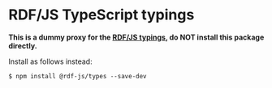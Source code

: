 # RDF/JS TypeScript typings

**This is a dummy proxy for the [RDF/JS typings](https://www.npmjs.com/package/@rdf-js/types), do NOT install this package directly.**

Install as follows instead:

```
$ npm install @rdf-js/types --save-dev
```
